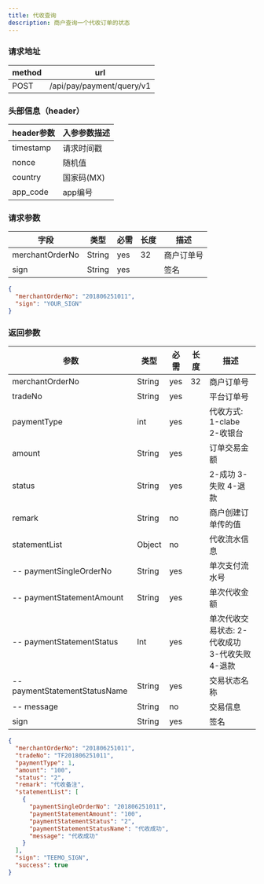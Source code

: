 ```yaml
---
title: 代收查询
description: 商户查询一个代收订单的状态
---
```


### 请求地址

| method | url                       |
| ------ | ------------------------- |
| POST   | /api/pay/payment/query/v1 |

### 头部信息（header）

| header参数                  | 入参参数描述  |
|---------------------------|---------|
| timestamp                 | 请求时间戳   |
| nonce                     | 随机值     |
| country                   | 国家码(MX) |
| app_code                  | app编号   |

### 请求参数

| 字段            | 类型   | 必需 | 长度 | 描述       |
| --------------- | ------ | ---- | ---- | ---------- |
| merchantOrderNo | String | yes  | 32   | 商户订单号 |
| sign            | String | yes  |      | 签名       |

```json title=请求示例
{
  "merchantOrderNo": "201806251011",
  "sign": "YOUR_SIGN"
}
```

### 返回参数

| 参数                          | 类型   | 必需 | 长度 | 描述                                           |
| ----------------------------- | ------ | ---- |---| ---------------------------------------------- |
| merchantOrderNo               | String | yes  | 32 | 商户订单号                                     |
| tradeNo                       | String | yes  |   | 平台订单号                                     |
| paymentType                   | int    | yes  |   | 代收方式: 1-clabe 2-收银台                     |
| amount                        | String | yes  |   | 订单交易金额                                   |
| status                        | String | yes  |   | 2-成功 3-失败 4-退款                           |
| remark                        | String | no   |   | 商户创建订单传的值                             |
| statementList                 | Object | no   |   | 代收流水信息                                   |
| -- paymentSingleOrderNo       | String | yes  |   | 单次支付流水号                                 |
| -- paymentStatementAmount     | String | yes  |   | 单次代收金额                                   |
| -- paymentStatementStatus     | Int | yes  |   | 单次代收交易状态: 2-代收成功 3-代收失败 4-退款 |
| -- paymentStatementStatusName | String | yes  |   | 交易状态名称                                   |
| -- message                    | String | no   |   | 交易信息                                       |
| sign                          | String | yes  |   | 签名                                           |

```json title=返回示例
{
  "merchantOrderNo": "201806251011",
  "tradeNo": "TF201806251011",
  "paymentType": 1,
  "amount": "100",
  "status": "2",
  "remark": "代收备注",
  "statementList": [
    {
      "paymentSingleOrderNo": "201806251011",
      "paymentStatementAmount": "100",
      "paymentStatementStatus": "2",
      "paymentStatementStatusName": "代收成功",
      "message": "代收成功"
    }
  ],
  "sign": "TEEMO_SIGN",
  "success": true
}
```
